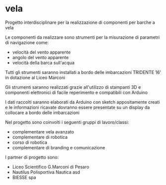 # vela
Progetto interdisciplinare per la realizzazione di componenti per barche a vela

Le componenti da realizzare sono strumenti per la misurazione di parametri di navigazione come:
- velocità del vento apparente
- angolo del vento apparente
- velocità della barca sull'acqua

Tutti gli strumenti saranno installati a bordo delle imbarcazioni TRIDENTE 16' in dotazione al Liceo Marconi

Gli strumenti saranno realizzati grazie all'utilizzo di stampanti 3D e componenti elettronici di facile reperimento e compatibili con Arduino

I dati raccolti saranno elaborati da Arduino con sketch appositamente creati e le informazioni ricavate dovranno essere presentate su un display da collocare a bordo delle imbarcazioni

Nel progetto sono coinvolti i seguenti gruppi di lavoro/classi:
- complementare vela avanzato 
- complementare di robotica
- corso di robotica
- complementare di branding e comunicazione

I partner di progetto sono:
- Liceo Scientifico G.Marconi di Pesaro
- Nautilus Polisportiva Nautica asd
- BIESSE spa
